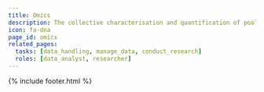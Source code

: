 ```yaml
---
title: Omics
description: The collective characterisation and quantification of pools of biological molecules that translate into the structure, function, and dynamics of an organism or organisms.  [See also](http://edamontology.org/topic_3391)
icon: fa-dna
page_id: omics
related_pages: 
  tasks: [data_handling, manage_data, conduct_research]
  roles: [data_analyst, researcher]
---
```

{% include footer.html %}
